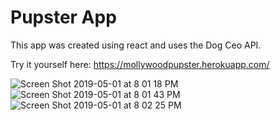 # Pupster App

This app was created using react and uses the  Dog Ceo API. 

Try it yourself here: https://mollywoodpupster.herokuapp.com/

![Screen Shot 2019-05-01 at 8 01 18 PM](https://user-images.githubusercontent.com/29104770/57052396-73f10380-6c4c-11e9-973a-1b48b7e4abde.png)
![Screen Shot 2019-05-01 at 8 01 43 PM](https://user-images.githubusercontent.com/29104770/57052397-73f10380-6c4c-11e9-8536-a1ca03e0f49b.png)
![Screen Shot 2019-05-01 at 8 02 25 PM](https://user-images.githubusercontent.com/29104770/57052398-74899a00-6c4c-11e9-88c6-9623fd9b8eaa.png)
